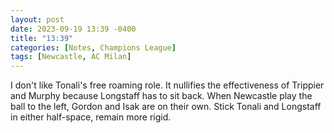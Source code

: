 ```yaml
---
layout: post
date: 2023-09-19 13:39 -0400
title: "13:39"
categories: [Notes, Champions League]
tags: [Newcastle, AC Milan]
---
```


I don't like Tonali's free roaming role. It nullifies the effectiveness of Trippier and Murphy because Longstaff has to sit back. When Newcastle play the ball to the left, Gordon and Isak are on their own. Stick Tonali and Longstaff in either half-space, remain more rigid.


